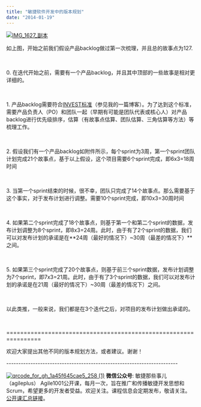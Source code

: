 ```yaml
---
title: "敏捷软件开发中的版本规划"
date: "2014-01-19"
---
```


[![IMG_1627_副本](http://bobjiang.com/wp-content/uploads/2014/01/IMG_1627_副本.jpg)](http://bobjiang.com/wp-content/uploads/2014/01/IMG_1627_副本.jpg)

如上图，开始之前我们假设产品backlog做过第一次梳理，并且总的故事点为127.

 

0\. 在迭代开始之前，需要有一个产品backlog，并且其中顶部的一些故事是相对更详细的。

 

1\. 产品backlog需要符合[INVEST标准](http://bobjiang.com/2013/11/24/product_backlog_user_story/)（参见我的一篇博客）。为了达到这个标准，需要产品负责人（PO）和团队一起（早期有可能是团队代表或核心人）对产品backlog进行优先级排序，估算（有故事点估算、团队估算、三角估算等方法）等梳理工作。

 

2\. 假设我们有一个产品backlog如附件所示，每个sprint为3周，第一个sprint团队计划完成21个故事点，基于以上假设，这个项目需要6个sprint完成，即6x3=18周时间

 

3\. 当第一个sprint结束的时候，很不幸，团队只完成了14个故事点。那么需要基于这个事实，对于发布计划进行调整。需要10个sprint完成，即10x3=30周时间

 

4\. 如果第二个sprint完成了18个故事点，则基于第一个和第二个sprint的数据，发布计划调整为8个sprint，即8x3=24周。此时，由于有了2个sprint的数据，我们可以对发布计划的承诺是在**24周（最好的情况下）~30周（最差的情况下）**之间。

 

5\. 如果第三个sprint完成了20个故事点，则基于前三个sprint数据，发布计划调整为7个sprint，即7x3=21周。此时，由于有了3个sprint的数据，我们可以对发布计划的承诺是在21周（最好的情况下）~30周（最差的情况下）之间。

 

以此类推，一般来说，我们都是在3个迭代之后，对项目的发布计划做出承诺的。

 

\================================================================

欢迎大家提出其他不同的版本规划方法，或者建议。谢谢！

\-----------------------------------------------------------------------

[![qrcode_for_gh_1a45f645cae5_258 (1)](http://bobjiang.com/wp-content/uploads/2013/12/qrcode_for_gh_1a45f645cae5_258-1.jpg)](http://bobjiang.com/wp-content/uploads/2013/12/qrcode_for_gh_1a45f645cae5_258-1.jpg) **微信公众号**: 敏捷那些事儿（agileplus） Agile1001公开课，每月一次，旨在推广和传播敏捷开发思想和Scrum，希望更多的开发者受益。欢迎关注。课程信息会定期发布，敬请关注。[公开课汇总链接](http://bobjiang.com/agile1001-open-course/)。
